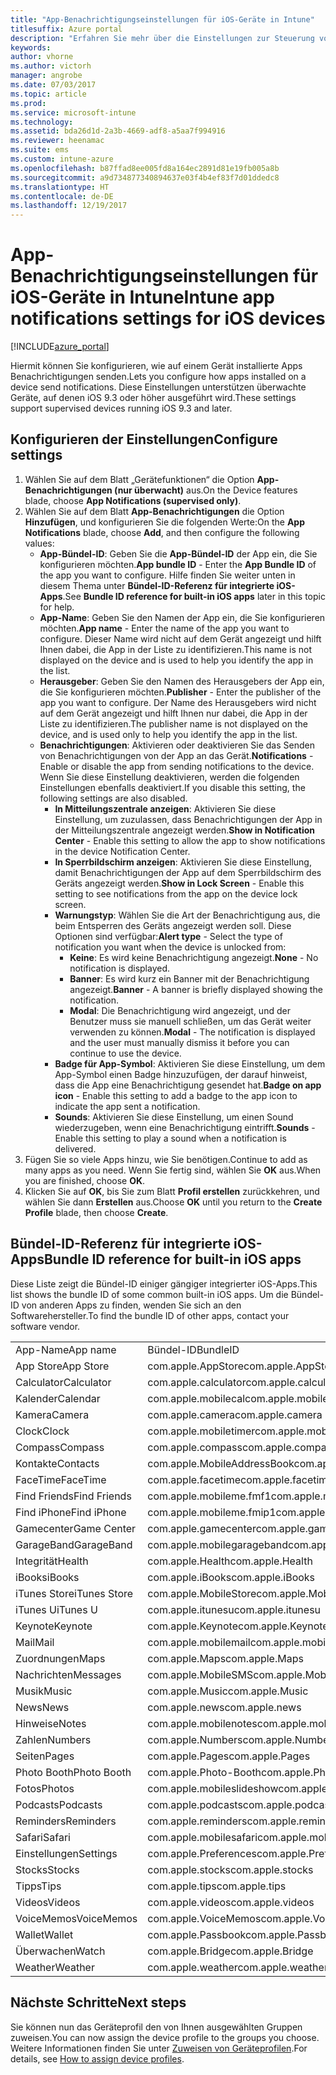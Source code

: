 ```yaml
---
title: "App-Benachrichtigungseinstellungen für iOS-Geräte in Intune"
titlesuffix: Azure portal
description: "Erfahren Sie mehr über die Einstellungen zur Steuerung von Benachrichtigungen von Apps auf iOS-Geräten.\""
keywords: 
author: vhorne
ms.author: victorh
manager: angrobe
ms.date: 07/03/2017
ms.topic: article
ms.prod: 
ms.service: microsoft-intune
ms.technology: 
ms.assetid: bda26d1d-2a3b-4669-adf8-a5aa7f994916
ms.reviewer: heenamac
ms.suite: ems
ms.custom: intune-azure
ms.openlocfilehash: b87ffad8ee005fd8a164ec2891d81e19fb005a8b
ms.sourcegitcommit: a9d734877340894637e03f4b4ef83f7d01ddedc8
ms.translationtype: HT
ms.contentlocale: de-DE
ms.lasthandoff: 12/19/2017
---
```

# <a name="intune-app-notifications-settings-for-ios-devices"></a><span data-ttu-id="7f22e-103">App-Benachrichtigungseinstellungen für iOS-Geräte in Intune</span><span class="sxs-lookup"><span data-stu-id="7f22e-103">Intune app notifications settings for iOS devices</span></span>

[!INCLUDE[azure_portal](./includes/azure_portal.md)]

<span data-ttu-id="7f22e-104">Hiermit können Sie konfigurieren, wie auf einem Gerät installierte Apps Benachrichtigungen senden.</span><span class="sxs-lookup"><span data-stu-id="7f22e-104">Lets you configure how apps installed on a device send notifications.</span></span> <span data-ttu-id="7f22e-105">Diese Einstellungen unterstützen überwachte Geräte, auf denen iOS 9.3 oder höher ausgeführt wird.</span><span class="sxs-lookup"><span data-stu-id="7f22e-105">These settings support supervised devices running iOS 9.3 and later.</span></span>

## <a name="configure-settings"></a><span data-ttu-id="7f22e-106">Konfigurieren der Einstellungen</span><span class="sxs-lookup"><span data-stu-id="7f22e-106">Configure settings</span></span>

1. <span data-ttu-id="7f22e-107">Wählen Sie auf dem Blatt „Gerätefunktionen“ die Option **App-Benachrichtigungen (nur überwacht)** aus.</span><span class="sxs-lookup"><span data-stu-id="7f22e-107">On the Device features blade, choose **App Notifications (supervised only)**.</span></span>
2. <span data-ttu-id="7f22e-108">Wählen Sie auf dem Blatt **App-Benachrichtigungen** die Option **Hinzufügen**, und konfigurieren Sie die folgenden Werte:</span><span class="sxs-lookup"><span data-stu-id="7f22e-108">On the **App Notifications** blade, choose **Add**, and then configure the following values:</span></span>
    - <span data-ttu-id="7f22e-109">**App-Bündel-ID**: Geben Sie die **App-Bündel-ID** der App ein, die Sie konfigurieren möchten.</span><span class="sxs-lookup"><span data-stu-id="7f22e-109">**App bundle ID** - Enter the **App Bundle ID** of the app you want to configure.</span></span> <span data-ttu-id="7f22e-110">Hilfe finden Sie weiter unten in diesem Thema unter **Bündel-ID-Referenz für integrierte iOS-Apps**.</span><span class="sxs-lookup"><span data-stu-id="7f22e-110">See **Bundle ID reference for built-in iOS apps** later in this topic for help.</span></span>
    - <span data-ttu-id="7f22e-111">**App-Name**: Geben Sie den Namen der App ein, die Sie konfigurieren möchten.</span><span class="sxs-lookup"><span data-stu-id="7f22e-111">**App name** - Enter the name of the app you want to configure.</span></span> <span data-ttu-id="7f22e-112">Dieser Name wird nicht auf dem Gerät angezeigt und hilft Ihnen dabei, die App in der Liste zu identifizieren.</span><span class="sxs-lookup"><span data-stu-id="7f22e-112">This name is not displayed on the device and is used to help you identify the app in the list.</span></span>
    - <span data-ttu-id="7f22e-113">**Herausgeber**: Geben Sie den Namen des Herausgebers der App ein, die Sie konfigurieren möchten.</span><span class="sxs-lookup"><span data-stu-id="7f22e-113">**Publisher** - Enter the publisher of the app you want to configure.</span></span> <span data-ttu-id="7f22e-114">Der Name des Herausgebers wird nicht auf dem Gerät angezeigt und hilft Ihnen nur dabei, die App in der Liste zu identifizieren.</span><span class="sxs-lookup"><span data-stu-id="7f22e-114">The publisher name is not displayed on the device, and is used only to help you identify the app in the list.</span></span>
    - <span data-ttu-id="7f22e-115">**Benachrichtigungen**: Aktivieren oder deaktivieren Sie das Senden von Benachrichtigungen von der App an das Gerät.</span><span class="sxs-lookup"><span data-stu-id="7f22e-115">**Notifications** - Enable or disable the app from sending notifications to the device.</span></span> <span data-ttu-id="7f22e-116">Wenn Sie diese Einstellung deaktivieren, werden die folgenden Einstellungen ebenfalls deaktiviert.</span><span class="sxs-lookup"><span data-stu-id="7f22e-116">If you disable this setting, the following settings are also disabled.</span></span>
        - <span data-ttu-id="7f22e-117">**In Mitteilungszentrale anzeigen**: Aktivieren Sie diese Einstellung, um zuzulassen, dass Benachrichtigungen der App in der Mitteilungszentrale angezeigt werden.</span><span class="sxs-lookup"><span data-stu-id="7f22e-117">**Show in Notification Center** - Enable this setting to allow the app to show notifications in the device Notification Center.</span></span>
        - <span data-ttu-id="7f22e-118">**In Sperrbildschirm anzeigen**: Aktivieren Sie diese Einstellung, damit Benachrichtigungen der App auf dem Sperrbildschirm des Geräts angezeigt werden.</span><span class="sxs-lookup"><span data-stu-id="7f22e-118">**Show in Lock Screen** - Enable this setting to see notifications from the app on the device lock screen.</span></span>
        - <span data-ttu-id="7f22e-119">**Warnungstyp**: Wählen Sie die Art der Benachrichtigung aus, die beim Entsperren des Geräts angezeigt werden soll. Diese Optionen sind verfügbar:</span><span class="sxs-lookup"><span data-stu-id="7f22e-119">**Alert type** - Select the type of notification you want when the device is unlocked from:</span></span>
            - <span data-ttu-id="7f22e-120">**Keine**: Es wird keine Benachrichtigung angezeigt.</span><span class="sxs-lookup"><span data-stu-id="7f22e-120">**None** - No notification is displayed.</span></span>
            - <span data-ttu-id="7f22e-121">**Banner**: Es wird kurz ein Banner mit der Benachrichtigung angezeigt.</span><span class="sxs-lookup"><span data-stu-id="7f22e-121">**Banner** - A banner is briefly displayed showing the notification.</span></span>
            - <span data-ttu-id="7f22e-122">**Modal**: Die Benachrichtigung wird angezeigt, und der Benutzer muss sie manuell schließen, um das Gerät weiter verwenden zu können.</span><span class="sxs-lookup"><span data-stu-id="7f22e-122">**Modal** - The notification is displayed and the user must manually dismiss it before you can continue to use the device.</span></span>
        - <span data-ttu-id="7f22e-123">**Badge für App-Symbol**: Aktivieren Sie diese Einstellung, um dem App-Symbol einen Badge hinzuzufügen, der darauf hinweist, dass die App eine Benachrichtigung gesendet hat.</span><span class="sxs-lookup"><span data-stu-id="7f22e-123">**Badge on app icon** - Enable this setting to add a badge to the app icon to indicate the app sent a notification.</span></span>
        - <span data-ttu-id="7f22e-124">**Sounds**: Aktivieren Sie diese Einstellung, um einen Sound wiederzugeben, wenn eine Benachrichtigung eintrifft.</span><span class="sxs-lookup"><span data-stu-id="7f22e-124">**Sounds** - Enable this setting to play a sound when a notification is delivered.</span></span>
3. <span data-ttu-id="7f22e-125">Fügen Sie so viele Apps hinzu, wie Sie benötigen.</span><span class="sxs-lookup"><span data-stu-id="7f22e-125">Continue to add as many apps as you need.</span></span> <span data-ttu-id="7f22e-126">Wenn Sie fertig sind, wählen Sie **OK** aus.</span><span class="sxs-lookup"><span data-stu-id="7f22e-126">When you are finished, choose **OK**.</span></span>
4. <span data-ttu-id="7f22e-127">Klicken Sie auf **OK**, bis Sie zum Blatt **Profil erstellen** zurückkehren, und wählen Sie dann **Erstellen** aus.</span><span class="sxs-lookup"><span data-stu-id="7f22e-127">Choose **OK** until you return to the **Create Profile** blade, then choose **Create**.</span></span> 


## <a name="bundle-id-reference-for-built-in-ios-apps"></a><span data-ttu-id="7f22e-128">Bündel-ID-Referenz für integrierte iOS-Apps</span><span class="sxs-lookup"><span data-stu-id="7f22e-128">Bundle ID reference for built-in iOS apps</span></span>

<span data-ttu-id="7f22e-129">Diese Liste zeigt die Bündel-ID einiger gängiger integrierter iOS-Apps.</span><span class="sxs-lookup"><span data-stu-id="7f22e-129">This list shows the bundle ID of some common built-in iOS apps.</span></span> <span data-ttu-id="7f22e-130">Um die Bündel-ID von anderen Apps zu finden, wenden Sie sich an den Softwarehersteller.</span><span class="sxs-lookup"><span data-stu-id="7f22e-130">To find the bundle ID of other apps, contact your software vendor.</span></span> 

|||
|-|-|
|<span data-ttu-id="7f22e-131">App-Name</span><span class="sxs-lookup"><span data-stu-id="7f22e-131">App name</span></span>|<span data-ttu-id="7f22e-132">Bündel-ID</span><span class="sxs-lookup"><span data-stu-id="7f22e-132">BundleID</span></span>|
|<span data-ttu-id="7f22e-133">App Store</span><span class="sxs-lookup"><span data-stu-id="7f22e-133">App Store</span></span>|<span data-ttu-id="7f22e-134">com.apple.AppStore</span><span class="sxs-lookup"><span data-stu-id="7f22e-134">com.apple.AppStore</span></span>|
|<span data-ttu-id="7f22e-135">Calculator</span><span class="sxs-lookup"><span data-stu-id="7f22e-135">Calculator</span></span>|<span data-ttu-id="7f22e-136">com.apple.calculator</span><span class="sxs-lookup"><span data-stu-id="7f22e-136">com.apple.calculator</span></span>|
|<span data-ttu-id="7f22e-137">Kalender</span><span class="sxs-lookup"><span data-stu-id="7f22e-137">Calendar</span></span>|<span data-ttu-id="7f22e-138">com.apple.mobilecal</span><span class="sxs-lookup"><span data-stu-id="7f22e-138">com.apple.mobilecal</span></span>|
|<span data-ttu-id="7f22e-139">Kamera</span><span class="sxs-lookup"><span data-stu-id="7f22e-139">Camera</span></span>|<span data-ttu-id="7f22e-140">com.apple.camera</span><span class="sxs-lookup"><span data-stu-id="7f22e-140">com.apple.camera</span></span>|
|<span data-ttu-id="7f22e-141">Clock</span><span class="sxs-lookup"><span data-stu-id="7f22e-141">Clock</span></span>|<span data-ttu-id="7f22e-142">com.apple.mobiletimer</span><span class="sxs-lookup"><span data-stu-id="7f22e-142">com.apple.mobiletimer</span></span>|
|<span data-ttu-id="7f22e-143">Compass</span><span class="sxs-lookup"><span data-stu-id="7f22e-143">Compass</span></span>|<span data-ttu-id="7f22e-144">com.apple.compass</span><span class="sxs-lookup"><span data-stu-id="7f22e-144">com.apple.compass</span></span>|
|<span data-ttu-id="7f22e-145">Kontakte</span><span class="sxs-lookup"><span data-stu-id="7f22e-145">Contacts</span></span>|<span data-ttu-id="7f22e-146">com.apple.MobileAddressBook</span><span class="sxs-lookup"><span data-stu-id="7f22e-146">com.apple.MobileAddressBook</span></span>|
|<span data-ttu-id="7f22e-147">FaceTime</span><span class="sxs-lookup"><span data-stu-id="7f22e-147">FaceTime</span></span>|<span data-ttu-id="7f22e-148">com.apple.facetime</span><span class="sxs-lookup"><span data-stu-id="7f22e-148">com.apple.facetime</span></span>|
|<span data-ttu-id="7f22e-149">Find Friends</span><span class="sxs-lookup"><span data-stu-id="7f22e-149">Find Friends</span></span>|<span data-ttu-id="7f22e-150">com.apple.mobileme.fmf1</span><span class="sxs-lookup"><span data-stu-id="7f22e-150">com.apple.mobileme.fmf1</span></span>|
|<span data-ttu-id="7f22e-151">Find iPhone</span><span class="sxs-lookup"><span data-stu-id="7f22e-151">Find iPhone</span></span>|<span data-ttu-id="7f22e-152">com.apple.mobileme.fmip1</span><span class="sxs-lookup"><span data-stu-id="7f22e-152">com.apple.mobileme.fmip1</span></span>|
|<span data-ttu-id="7f22e-153">Gamecenter</span><span class="sxs-lookup"><span data-stu-id="7f22e-153">Game Center</span></span>|<span data-ttu-id="7f22e-154">com.apple.gamecenter</span><span class="sxs-lookup"><span data-stu-id="7f22e-154">com.apple.gamecenter</span></span>|
|<span data-ttu-id="7f22e-155">GarageBand</span><span class="sxs-lookup"><span data-stu-id="7f22e-155">GarageBand</span></span>|<span data-ttu-id="7f22e-156">com.apple.mobilegarageband</span><span class="sxs-lookup"><span data-stu-id="7f22e-156">com.apple.mobilegarageband</span></span>|
|<span data-ttu-id="7f22e-157">Integrität</span><span class="sxs-lookup"><span data-stu-id="7f22e-157">Health</span></span>|<span data-ttu-id="7f22e-158">com.apple.Health</span><span class="sxs-lookup"><span data-stu-id="7f22e-158">com.apple.Health</span></span>|
|<span data-ttu-id="7f22e-159">iBooks</span><span class="sxs-lookup"><span data-stu-id="7f22e-159">iBooks</span></span>|<span data-ttu-id="7f22e-160">com.apple.iBooks</span><span class="sxs-lookup"><span data-stu-id="7f22e-160">com.apple.iBooks</span></span>|
|<span data-ttu-id="7f22e-161">iTunes Store</span><span class="sxs-lookup"><span data-stu-id="7f22e-161">iTunes Store</span></span>|<span data-ttu-id="7f22e-162">com.apple.MobileStore</span><span class="sxs-lookup"><span data-stu-id="7f22e-162">com.apple.MobileStore</span></span>|
|<span data-ttu-id="7f22e-163">iTunes U</span><span class="sxs-lookup"><span data-stu-id="7f22e-163">iTunes U</span></span>|<span data-ttu-id="7f22e-164">com.apple.itunesu</span><span class="sxs-lookup"><span data-stu-id="7f22e-164">com.apple.itunesu</span></span>|
|<span data-ttu-id="7f22e-165">Keynote</span><span class="sxs-lookup"><span data-stu-id="7f22e-165">Keynote</span></span>|<span data-ttu-id="7f22e-166">com.apple.Keynote</span><span class="sxs-lookup"><span data-stu-id="7f22e-166">com.apple.Keynote</span></span>|
|<span data-ttu-id="7f22e-167">Mail</span><span class="sxs-lookup"><span data-stu-id="7f22e-167">Mail</span></span>|<span data-ttu-id="7f22e-168">com.apple.mobilemail</span><span class="sxs-lookup"><span data-stu-id="7f22e-168">com.apple.mobilemail</span></span>|
|<span data-ttu-id="7f22e-169">Zuordnungen</span><span class="sxs-lookup"><span data-stu-id="7f22e-169">Maps</span></span>|<span data-ttu-id="7f22e-170">com.apple.Maps</span><span class="sxs-lookup"><span data-stu-id="7f22e-170">com.apple.Maps</span></span>|
|<span data-ttu-id="7f22e-171">Nachrichten</span><span class="sxs-lookup"><span data-stu-id="7f22e-171">Messages</span></span>|<span data-ttu-id="7f22e-172">com.apple.MobileSMS</span><span class="sxs-lookup"><span data-stu-id="7f22e-172">com.apple.MobileSMS</span></span>|
|<span data-ttu-id="7f22e-173">Musik</span><span class="sxs-lookup"><span data-stu-id="7f22e-173">Music</span></span>|<span data-ttu-id="7f22e-174">com.apple.Music</span><span class="sxs-lookup"><span data-stu-id="7f22e-174">com.apple.Music</span></span>|
|<span data-ttu-id="7f22e-175">News</span><span class="sxs-lookup"><span data-stu-id="7f22e-175">News</span></span>|<span data-ttu-id="7f22e-176">com.apple.news</span><span class="sxs-lookup"><span data-stu-id="7f22e-176">com.apple.news</span></span>|
|<span data-ttu-id="7f22e-177">Hinweise</span><span class="sxs-lookup"><span data-stu-id="7f22e-177">Notes</span></span>|<span data-ttu-id="7f22e-178">com.apple.mobilenotes</span><span class="sxs-lookup"><span data-stu-id="7f22e-178">com.apple.mobilenotes</span></span>|
|<span data-ttu-id="7f22e-179">Zahlen</span><span class="sxs-lookup"><span data-stu-id="7f22e-179">Numbers</span></span>|<span data-ttu-id="7f22e-180">com.apple.Numbers</span><span class="sxs-lookup"><span data-stu-id="7f22e-180">com.apple.Numbers</span></span>|
|<span data-ttu-id="7f22e-181">Seiten</span><span class="sxs-lookup"><span data-stu-id="7f22e-181">Pages</span></span>|<span data-ttu-id="7f22e-182">com.apple.Pages</span><span class="sxs-lookup"><span data-stu-id="7f22e-182">com.apple.Pages</span></span>|
|<span data-ttu-id="7f22e-183">Photo Booth</span><span class="sxs-lookup"><span data-stu-id="7f22e-183">Photo Booth</span></span>|<span data-ttu-id="7f22e-184">com.apple.Photo-Booth</span><span class="sxs-lookup"><span data-stu-id="7f22e-184">com.apple.Photo-Booth</span></span>|
|<span data-ttu-id="7f22e-185">Fotos</span><span class="sxs-lookup"><span data-stu-id="7f22e-185">Photos</span></span>|<span data-ttu-id="7f22e-186">com.apple.mobileslideshow</span><span class="sxs-lookup"><span data-stu-id="7f22e-186">com.apple.mobileslideshow</span></span>|
|<span data-ttu-id="7f22e-187">Podcasts</span><span class="sxs-lookup"><span data-stu-id="7f22e-187">Podcasts</span></span>|<span data-ttu-id="7f22e-188">com.apple.podcasts</span><span class="sxs-lookup"><span data-stu-id="7f22e-188">com.apple.podcasts</span></span>|
|<span data-ttu-id="7f22e-189">Reminders</span><span class="sxs-lookup"><span data-stu-id="7f22e-189">Reminders</span></span>|<span data-ttu-id="7f22e-190">com.apple.reminders</span><span class="sxs-lookup"><span data-stu-id="7f22e-190">com.apple.reminders</span></span>|
|<span data-ttu-id="7f22e-191">Safari</span><span class="sxs-lookup"><span data-stu-id="7f22e-191">Safari</span></span>|<span data-ttu-id="7f22e-192">com.apple.mobilesafari</span><span class="sxs-lookup"><span data-stu-id="7f22e-192">com.apple.mobilesafari</span></span>|
|<span data-ttu-id="7f22e-193">Einstellungen</span><span class="sxs-lookup"><span data-stu-id="7f22e-193">Settings</span></span>|<span data-ttu-id="7f22e-194">com.apple.Preferences</span><span class="sxs-lookup"><span data-stu-id="7f22e-194">com.apple.Preferences</span></span>|
|<span data-ttu-id="7f22e-195">Stocks</span><span class="sxs-lookup"><span data-stu-id="7f22e-195">Stocks</span></span>|<span data-ttu-id="7f22e-196">com.apple.stocks</span><span class="sxs-lookup"><span data-stu-id="7f22e-196">com.apple.stocks</span></span>|
|<span data-ttu-id="7f22e-197">Tipps</span><span class="sxs-lookup"><span data-stu-id="7f22e-197">Tips</span></span>|<span data-ttu-id="7f22e-198">com.apple.tips</span><span class="sxs-lookup"><span data-stu-id="7f22e-198">com.apple.tips</span></span>|
|<span data-ttu-id="7f22e-199">Videos</span><span class="sxs-lookup"><span data-stu-id="7f22e-199">Videos</span></span>|<span data-ttu-id="7f22e-200">com.apple.videos</span><span class="sxs-lookup"><span data-stu-id="7f22e-200">com.apple.videos</span></span>|
|<span data-ttu-id="7f22e-201">VoiceMemos</span><span class="sxs-lookup"><span data-stu-id="7f22e-201">VoiceMemos</span></span>|<span data-ttu-id="7f22e-202">com.apple.VoiceMemos</span><span class="sxs-lookup"><span data-stu-id="7f22e-202">com.apple.VoiceMemos</span></span>|
|<span data-ttu-id="7f22e-203">Wallet</span><span class="sxs-lookup"><span data-stu-id="7f22e-203">Wallet</span></span>|<span data-ttu-id="7f22e-204">com.apple.Passbook</span><span class="sxs-lookup"><span data-stu-id="7f22e-204">com.apple.Passbook</span></span>|
|<span data-ttu-id="7f22e-205">Überwachen</span><span class="sxs-lookup"><span data-stu-id="7f22e-205">Watch</span></span>|<span data-ttu-id="7f22e-206">com.apple.Bridge</span><span class="sxs-lookup"><span data-stu-id="7f22e-206">com.apple.Bridge</span></span>|
|<span data-ttu-id="7f22e-207">Weather</span><span class="sxs-lookup"><span data-stu-id="7f22e-207">Weather</span></span>|<span data-ttu-id="7f22e-208">com.apple.weather</span><span class="sxs-lookup"><span data-stu-id="7f22e-208">com.apple.weather</span></span>|

## <a name="next-steps"></a><span data-ttu-id="7f22e-209">Nächste Schritte</span><span class="sxs-lookup"><span data-stu-id="7f22e-209">Next steps</span></span>

<span data-ttu-id="7f22e-210">Sie können nun das Geräteprofil den von Ihnen ausgewählten Gruppen zuweisen.</span><span class="sxs-lookup"><span data-stu-id="7f22e-210">You can now assign the device profile to the groups you choose.</span></span> <span data-ttu-id="7f22e-211">Weitere Informationen finden Sie unter [Zuweisen von Geräteprofilen](device-profile-assign.md).</span><span class="sxs-lookup"><span data-stu-id="7f22e-211">For details, see [How to assign device profiles](device-profile-assign.md).</span></span>
